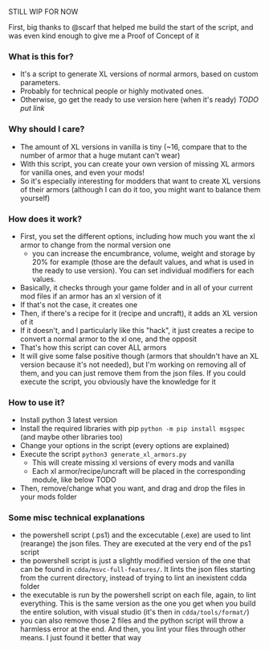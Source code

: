 STILL WIP FOR NOW

First, big thanks to @scarf that helped me build the start of the script, and was even kind enough to give me a Proof of Concept of it

### What is this for?
- It's a script to generate XL versions of normal armors, based on custom parameters.
- Probably for technical people or highly motivated ones.
- Otherwise, go get the ready to use version here (when it's ready) *TODO put link*

### Why should I care?
- The amount of XL versions in vanilla is tiny (~16, compare that to the number of armor that a huge mutant can't wear)
- With this script, you can create your own version of missing XL armors for vanilla ones, and even your mods!
- So it's especially interesting for modders that want to create XL versions of their armors (although I can do it too, you might want to balance them yourself)

### How does it work?
- First, you set the different options, including how much you want the xl armor to change from the normal version one
	- you can increase the encumbrance, volume, weight and storage by 20% for example (those are the default values, and what is used in the ready to use version). You can set individual modifiers for each values.
- Basically, it checks through your game folder and in all of your current mod files if an armor has an xl version of it
- If that's not the case, it creates one
- Then, if there's a recipe for it (recipe and uncraft), it adds an XL version of it
- If it doesn't, and I particularly like this "hack", it just creates a recipe to convert a normal armor to the xl one, and the opposit
- That's how this script can cover ALL armors
- It will give some false positive though (armors that shouldn't have an XL version because it's not needed), but I'm working on removing all of them, and you can just remove them from the json files. If you could execute the script, you obviously have the knowledge for it

### How to use it?
- Install python 3 latest version
- Install the required libraries with pip `python -m pip install msgspec` (and maybe other libraries too)
- Change your options in the script (every options are explained)
- Execute the script `python3 generate_xl_armors.py`
	- This will create missing xl versions of every mods and vanilla
	- Each xl armor/recipe/uncraft will be placed in the corresponding module, like below TODO
- Then, remove/change what you want, and drag and drop the files in your mods folder


### Some misc technical explanations
- the powershell script (.ps1) and the excecutable (.exe) are used to lint (rearange) the json files. They are executed at the very end of the ps1 script
- the powershell script is just a slightly modified version of the one that can be found in `cdda/msvc-full-features/`. It lints the json files starting from the current directory, instead of trying to lint an inexistent cdda folder
- the executable is run by the powershell script on each file, again, to lint everything. This is the same version as the one you get when you build the entire solution, with visual studio (it's then in `cdda/tools/format/`)
- you can also remove those 2 files and the python script will throw a harmless error at the end. And then, you lint your files through other means. I just found it better that way